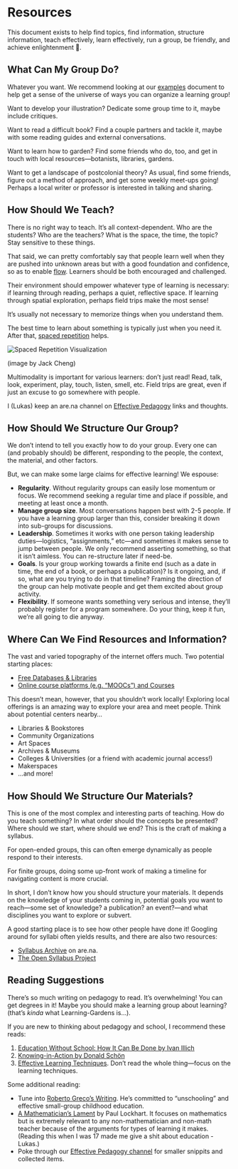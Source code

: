 # Resources

This document exists to help find topics, find information, structure information, teach effectively, learn effectively, run a group, be friendly, and achieve enlightenment 🌱.

## What Can My Group Do?

Whatever you want. We recommend looking at our [examples](https://github.com/learning-gardens/__meta/blob/master/examples.md) document to help get a sense of the universe of ways you can organize a learning group!

Want to develop your illustration? Dedicate some group time to it, maybe include critiques. 

Want to read a difficult book? Find a couple partners and tackle it, maybe with some reading guides and external conversations. 

Want to learn how to garden? Find some friends who do, too, and get in touch with local resources—botanists, libraries, gardens. 

Want to get a landscape of postcolonial theory? As usual, find some friends, figure out a method of approach, and get some weekly meet-ups going! Perhaps a local writer or professor is interested in talking and sharing. 

## How Should We Teach?

There is no right way to teach. It’s all context-dependent. Who are the students? Who are the teachers? What is the space, the time, the topic? Stay sensitive to these things. 

That said, we can pretty comfortably say that people learn well when they are pushed into unknown areas but with a good foundation and confidence, so as to enable [flow](https://en.wikipedia.org/wiki/Flow_(psychology)). Learners should be both encouraged and challenged. 

Their environment should empower whatever type of learning is necessary: if learning through reading, perhaps a quiet, reflective space. If learning through spatial exploration, perhaps field trips make the most sense! 

It’s usually not necessary to memorize things when you understand them. 

The best time to learn about something is typically just when you need it. After that, [spaced repetition](https://en.wikipedia.org/wiki/Spaced_repetition) helps. 

![Spaced Repetition Visualization](http://i2.wp.com/www.keytokorean.com/wp-content/uploads/2013/07/cramming-vs-spaced-reps.png?zoom=2&resize=780%2C389) 

(image by Jack Cheng)

Multimodality is important for various learners: don’t just read! Read, talk, look, experiment, play, touch, listen, smell, etc. Field trips are great, even if just an excuse to go somewhere with people.

I (Lukas) keep an are.na channel on [Effective Pedagogy](https://www.are.na/lukas-wp/effective-pedagogy) links and thoughts. 

## How Should We Structure Our Group?

We don’t intend to tell you exactly how to do your group. Every one can (and probably should) be different, responding to the people, the context, the material, and other factors. 

But, we can make some large claims for effective learning! We espouse:

- __Regularity__. Without regularity groups can easily lose momentum or focus. We recommend seeking a regular time and place if possible, and meeting at least once a month.
- __Manage group size__. Most conversations happen best with 2-5 people. If you have a learning group larger than this, consider breaking it down into sub-groups for discussions. 
- __Leadership__. Sometimes it works with one person taking leadership duties—logistics, “assignments,” etc—and sometimes it makes sense to jump between people. We only recommend asserting something, so that it isn’t aimless. You can re-structure later if need-be. 
- __Goals__. Is your group working towards a finite end (such as a date in time, the end of a book, or perhaps a publication)? Is it ongoing, and, if so, what are you trying to do in that timeline? Framing the direction of the group can help motivate people and get them excited about group activity. 
- __Flexibility__. If someone wants something very serious and intense, they’ll probably register for a program somewhere. Do your thing, keep it fun, we’re all going to die anyway. 

## Where Can We Find Resources and Information?

The vast and varied topography of the internet offers much. Two potential starting places:

- [Free Databases & Libraries](https://www.are.na/lukas-wp/free-databases-libraries)
- [Online course platforms (e.g. “MOOCs”) and Courses](https://www.are.na/lukas-wp/online-learning-courses)

This doesn’t mean, however, that you shouldn’t work locally! Exploring local offerings is an amazing way to explore your area and meet people. Think about potential centers nearby…

- Libraries & Bookstores
- Community Organizations
- Art Spaces
- Archives & Museums
- Colleges & Universities (or a friend with academic journal access!)
- Makerspaces
- …and more!

## How Should We Structure Our Materials? 

This is one of the most complex and interesting parts of teaching. How do you teach something? In what order should the concepts be presented? Where should we start, where should we end? This is the craft of making a syllabus.

For open-ended groups, this can often emerge dynamically as people respond to their interests. 

For finite groups, doing some up-front work of making a timeline for navigating content is more crucial. 

In short, I don’t know how you should structure your materials. It depends on the knowledge of your students coming in, potential goals you want to reach—some set of knowledge? a publication? an event?—and what disciplines you want to explore or subvert. 

A good starting place is to see how other people have done it! Googling around for syllabi often yields results, and there are also two resources:

- [Syllabus Archive](https://www.are.na/lukas-wp/syllabus-archive) on are.na.
- [The Open Syllabus Project](http://opensyllabusproject.org/) 

## Reading Suggestions

There’s so much writing on pedagogy to read. It’s overwhelming! You can get degrees in it! Maybe you should make a learning group about learning? (that’s _kinda_ what Learning-Gardens is…). 

If you are new to thinking about pedagogy and school, I recommend these reads:
1. [Education Without School: How It Can Be Done by Ivan Illich](https://s3.amazonaws.com/arena-attachments/715330/74e3e5915eb12b0c92d31c6e435bf781.pdf)
2. [Knowing-in-Action by Donald Schön](https://s3.amazonaws.com/arena-attachments/556045/ee07f0fe04d3297a2d107f2b3b2a7634.pdf)
3. [Effective Learning Techniques](https://s3.amazonaws.com/arena-attachments/678285/9a620841cb70354342f74a637337126d.pdf). Don’t read the whole thing—focus on the learning techniques. 


Some additional reading:
- Tune into [Roberto Greco’s Writing](http://robertogreco.tumblr.com/writing). He’s committed to “unschooling” and effective small-group childhood education. 
- [A Mathematician’s Lament](https://www.are.na/block/506934) by Paul Lockhart. It focuses on mathematics but is extremely relevant to any non-mathematician and non-math teacher because of the arguments for types of learning it makes. (Reading this when I was 17 made me give a shit about education -Lukas.)
- Poke through our [Effective Pedagogy channel](https://www.are.na/lukas-wp/effective-pedagogy) for smaller snippits and collected items. 